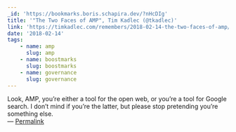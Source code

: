 ```yaml
---
_id: 'https://bookmarks.boris.schapira.dev/?nHcDIg'
title: '"The Two Faces of AMP", Tim Kadlec (@tkadlec)'
link: 'https://timkadlec.com/remembers/2018-02-14-the-two-faces-of-amp/'
date: '2018-02-14'
tags:
    - name: amp
      slug: amp
    - name: boostmarks
      slug: boostmarks
    - name: governance
      slug: governance
---
```


Look, AMP, you’re either a tool for the open web, or you’re a tool for Google
search. I don’t mind if you’re the latter, but please stop pretending you’re
something else. <br>&#8212;
<a href="https://bookmarks.boris.schapira.dev/?nHcDIg" title="Permalink">Permalink</a>
